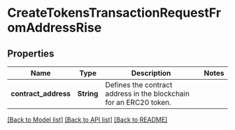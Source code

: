 # CreateTokensTransactionRequestFromAddressRise

## Properties

Name | Type | Description | Notes
------------ | ------------- | ------------- | -------------
**contract_address** | **String** | Defines the contract address in the blockchain for an ERC20 token. | 

[[Back to Model list]](../README.md#documentation-for-models) [[Back to API list]](../README.md#documentation-for-api-endpoints) [[Back to README]](../README.md)


